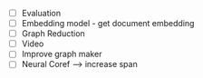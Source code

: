 - [ ] Evaluation
- [ ] Embedding model - get document embedding
- [ ] Graph Reduction
- [ ] Video
- [ ] Improve graph maker
- [ ] Neural Coref --> increase span